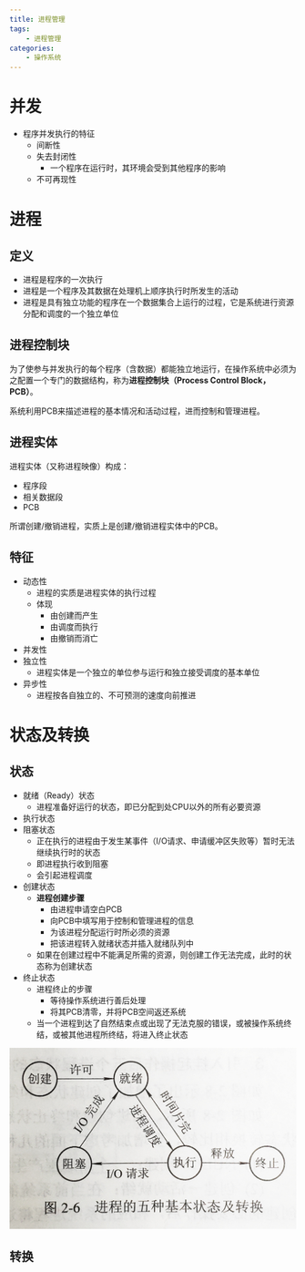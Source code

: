 ```yaml
---
title: 进程管理
tags:
	- 进程管理
categories:
	- 操作系统
---
```


# 并发

- 程序并发执行的特征
  - 间断性
  - 失去封闭性
    - 一个程序在运行时，其环境会受到其他程序的影响
  - 不可再现性

# 进程

## 定义

- 进程是程序的一次执行
- 进程是一个程序及其数据在处理机上顺序执行时所发生的活动
- 进程是具有独立功能的程序在一个数据集合上运行的过程，它是系统进行资源分配和调度的一个独立单位

## 进程控制块

为了使参与并发执行的每个程序（含数据）都能独立地运行，在操作系统中必须为之配置一个专门的数据结构，称为**进程控制块（Process Control Block，PCB）**。

系统利用PCB来描述进程的基本情况和活动过程，进而控制和管理进程。

## 进程实体

进程实体（又称进程映像）构成：

- 程序段
- 相关数据段
- PCB

所谓创建/撤销进程，实质上是创建/撤销进程实体中的PCB。

## 特征

- 动态性
  - 进程的实质是进程实体的执行过程
  - 体现
    - 由创建而产生
    - 由调度而执行
    - 由撤销而消亡
- 并发性
- 独立性
  - 进程实体是一个独立的单位参与运行和独立接受调度的基本单位
- 异步性
  - 进程按各自独立的、不可预测的速度向前推进

# 状态及转换

## 状态

- 就绪（Ready）状态
  - 进程准备好运行的状态，即已分配到处CPU以外的所有必要资源
- 执行状态
- 阻塞状态
  - 正在执行的进程由于发生某事件（I/O请求、申请缓冲区失败等）暂时无法继续执行时的状态
  - 即进程执行收到阻塞
  - 会引起进程调度
- 创建状态
  - **进程创建步骤**
    - 由进程申请空白PCB
    - 向PCB中填写用于控制和管理进程的信息
    - 为该进程分配运行时所必须的资源
    - 把该进程转入就绪状态并插入就绪队列中
  - 如果在创建过程中不能满足所需的资源，则创建工作无法完成，此时的状态称为创建状态
- 终止状态
  - 进程终止的步骤
    - 等待操作系统进行善后处理
    - 将其PCB清零，并将PCB空间返还系统
  - 当一个进程到达了自然结束点或出现了无法克服的错误，或被操作系统终结，或被其他进程所终结，将进入终止状态

![](imgs/01.jpg)

## 转换

